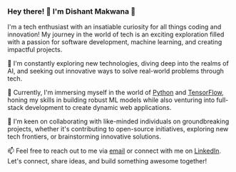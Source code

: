 ### Hey there! 👋 I'm Dishant Makwana 🚀

I'm a tech enthusiast with an insatiable curiosity for all things coding and innovation! My journey in the world of tech is an exciting exploration filled with a passion for software development, machine learning, and creating impactful projects.

👀 I'm constantly exploring new technologies, diving deep into the realms of AI, and seeking out innovative ways to solve real-world problems through tech.

🌱 Currently, I'm immersing myself in the world of [Python](https://www.python.org/) and [TensorFlow](https://www.tensorflow.org/), honing my skills in building robust ML models while also venturing into full-stack development to create dynamic web applications.

💞️ I'm keen on collaborating with like-minded individuals on groundbreaking projects, whether it's contributing to open-source initiatives, exploring new tech frontiers, or brainstorming innovative solutions.

📫 Feel free to reach out to me via [email](mailto:makwanadishant644@gmail.com) or connect with me on [LinkedIn](https://www.linkedin.com/in/yourprofile). Let's connect, share ideas, and build something awesome together!

<!---
DishantAckplus/DishantAckplus is a ✨ special ✨ repository because its `README.md` (this file) appears on your GitHub profile.
You can click the Preview link to take a look at your changes.
--->
